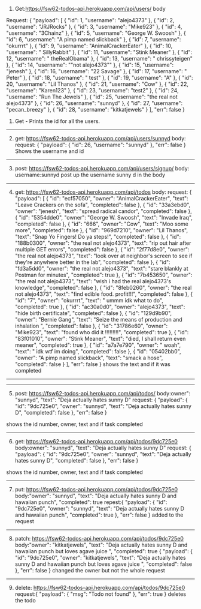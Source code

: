 1. Get:https://fsw62-todos-api.herokuapp.com/api/users/
 body

Request: {
    "payload": [
        {
            "id": 1,
            "username": "alejo4373"
        },
        {
            "id": 2,
            "username": "JRJRocks"
        },
        {
            "id": 3,
            "username": "Mike923"
        },
        {
            "id": 4,
            "username": "3Chainz"
        },
        {
            "id": 5,
            "username": "George W. Swoosh"
        },
        {
            "id": 6,
            "username": "A pimp named slickback"
        },
        {
            "id": 7,
            "username": "okurrrt"
        },
        {
            "id": 9,
            "username": "AnimalCrackerEater"
        },
        {
            "id": 10,
            "username": " SillyRabbit"
        },
        {
            "id": 11,
            "username": "Stink Meaner"
        },
        {
            "id": 12,
            "username": " theRealObama"
        },
        {
            "id": 13,
            "username": " chrissyteigen"
        },
        {
            "id": 14,
            "username": "\"not alejo4373\""
        },
        {
            "id": 15,
            "username": "jenesh"
        },
        {
            "id": 16,
            "username": "22 Savage"
        },
        {
            "id": 17,
            "username": " Peter"
        },
        {
            "id": 18,
            "username": " test"
        },
        {
            "id": 19,
            "username": "A"
        },
        {
            "id": 20,
            "username": "Lil Thanos"
        },
        {
            "id": 21,
            "username": "Cow"
        },
        {
            "id": 22,
            "username": "Karen123"
        },
        {
            "id": 23,
            "username": "test2"
        },
        {
            "id": 24,
            "username": "Run The Jewels"
        },
        {
            "id": 25,
            "username": "the real not alejo4373"
        },
        {
            "id": 26,
            "username": "sunnyd"
        },
        {
            "id": 27,
            "username": "pecan_breezy"
        },
        {
            "id": 28,
            "username": "kitkatjewels"
        }
    ],
    "err": false
}
  1. Get - Prints the id for all the users.
_____________________________________________________________________________________
2. get: https://fsw62-todos-api.herokuapp.com/api/users/sunnyd
body:
request: {
    "payload": {
        "id": 26,
        "username": "sunnyd"
    },
    "err": false
}
Shows the username and id
________________________________________________________________________________________
3. post: https://fsw62-todos-api.herokuapp.com/api/users/signup/
body: username:sunnyd
post up the username sunny d in the body

________________________________________________________________________________________
4. get: https://fsw62-todos-api.herokuapp.com/api/todos
body:
request: {
    "payload": [
        {
            "id": "ecf57050",
            "owner": "AnimalCrackerEater",
            "text": "Leave Crackers on the sofa",
            "completed": false
        },
        {
            "id": "33a3ebd0",
            "owner": "jenesh",
            "text": "spread radical candor",
            "completed": false
        },
        {
            "id": "5354dde0",
            "owner": "George W. Swoosh",
            "text": "Invade Iraq",
            "completed": false
        },
        {
            "id": "666",
            "owner": "Cow",
            "text": "Moo some more",
            "completed": false
        },
        {
            "id": "969d7210",
            "owner": "Lil Thanos",
            "text": "Snap Yo Fingers! Do ya steps!",
            "completed": false
        },
        {
            "id": "188b0300",
            "owner": "the real not alejo4373",
            "text": "rip out hair after multiple GET errors",
            "completed": false
        },
        {
            "id": "2f77d8e0",
            "owner": "the real not alejo4373",
            "text": "look over at neighbor's screen to see if they're anywhere better in the lab",
            "completed": false
        },
        {
            "id": "fd3a5dd0",
            "owner": "the real not alejo4373",
            "text": "stare blankly at Postman for minutes",
            "completed": true
        },
        {
            "id": "7b453650",
            "owner": "the real not alejo4373",
            "text": "wish i had the real alejo4373's knowledge",
            "completed": false
        },
        {
            "id": "8feb0260",
            "owner": "the real not alejo4373",
            "text": "find edible food. profit!!!",
            "completed": false
        },
        {
            "id": "7",
            "owner": "okurrrt",
            "text": " ummm idk what to do",
            "completed": true
        },
        {
            "id": "ac30a0d0",
            "owner": "alejo4373",
            "text": "hide birth certificate",
            "completed": false
        },
        {
            "id": "129d9b90",
            "owner": "Bernie Gang",
            "text": "Seize the means of production and inhalation ",
            "completed": false
        },
        {
            "id": "31786e60",
            "owner": "Mike923",
            "text": "found who did it !!!!!!!!!",
            "completed": true
        },
        {
            "id": "83f01010",
            "owner": "Stink Meaner",
            "text": "died, I shall return even meaner",
            "completed": true
        },
        {
            "id": "a7a7e790",
            "owner": " woah",
            "text": " idk wtf im doing",
            "completed": false
        },
        {
            "id": "05402bb0",
            "owner": "A pimp named slickback",
            "text": "smack a hose",
            "completed": false
        }
    ],
    "err": false
}
shows the text and if it was completed
________________________________________________________________________________________
________________________________________________________________________________________
5. post: https://fsw62-todos-api.herokuapp.com/api/todos/
body:owner": "sunnyd",
        "text": "Deja actually hates sunny D"
request: {
    "payload": {
        "id": "9dc725e0",
        "owner": "sunnyd",
        "text": "Deja actually hates sunny D",
        "completed": false
    },
    "err": false
}

shows the id number, owner, text and if task completed
________________________________________________________________________________________
6. get: https://fsw62-todos-api.herokuapp.com/api/todos/9dc725e0
body:owner": "sunnyd",
        "text": "Deja actually hates sunny D"
request: {
    "payload": {
        "id": "9dc725e0",
        "owner": "sunnyd",
        "text": "Deja actually hates sunny D",
        "completed": false
    },
    "err": false
}

shows the id number, owner, text and if task completed
________________________________________________________________________________________
7. put: https://fsw62-todos-api.herokuapp.com/api/todos/9dc725e0
body:"owner": "sunnyd",
        "text": "Deja actually hates sunny D and hawaiian punch",
        "completed": true
repest:{
    "payload": {
        "id": "9dc725e0",
        "owner": "sunnyd",
        "text": "Deja actually hates sunny D and hawaiian punch",
        "completed": true
    },
    "err": false
}
added to the request
________________________________________________________________________________________
8. patch: https://fsw62-todos-api.herokuapp.com/api/todos/9dc725e0
body:"owner": "kitkatjewels",
        "text": "Deja actually hates sunny D and hawaiian punch but loves agave juice ",
        "completed": true
{
    "payload": {
        "id": "9dc725e0",
        "owner": "kitkatjewels",
        "text": "Deja actually hates sunny D and hawaiian punch but loves agave juice ",
        "completed": false
    },
    "err": false
}
changed the owner but not the whole request
________________________________________________________________________________________
9. delete: https://fsw62-todos-api.herokuapp.com/api/todos/9dc725e0
request:{
    "payload": {
        "msg": "Todo not found"
    },
    "err": true
}
deletes the todo